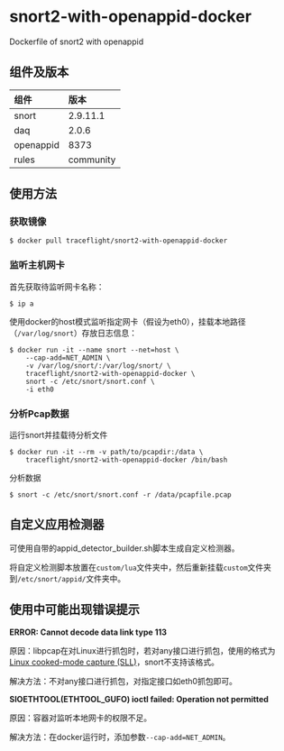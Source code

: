 # snort2-with-openappid-docker
Dockerfile of snort2 with openappid

## 组件及版本

|组件|版本|
|:---|:--|
|snort|2.9.11.1|
|daq|2.0.6|
|openappid|8373|
|rules|community|

## 使用方法

### 获取镜像

```
$ docker pull traceflight/snort2-with-openappid-docker
```

### 监听主机网卡

首先获取待监听网卡名称：

```
$ ip a
```

使用docker的host模式监听指定网卡（假设为eth0），挂载本地路径（`/var/log/snort`）存放日志信息：

```
$ docker run -it --name snort --net=host \
    --cap-add=NET_ADMIN \
    -v /var/log/snort/:/var/log/snort/ \
    traceflight/snort2-with-openappid-docker \
    snort -c /etc/snort/snort.conf \
    -i eth0
```

### 分析Pcap数据

运行snort并挂载待分析文件

```
$ docker run -it --rm -v path/to/pcapdir:/data \
    traceflight/snort2-with-openappid-docker /bin/bash
```

分析数据
```
$ snort -c /etc/snort/snort.conf -r /data/pcapfile.pcap 
```

## 自定义应用检测器

可使用自带的appid_detector_builder.sh脚本生成自定义检测器。

将自定义检测脚本放置在`custom/lua`文件夹中，然后重新挂载`custom`文件夹到`/etc/snort/appid/`文件夹中。

## 使用中可能出现错误提示

**ERROR: Cannot decode data link type 113**

原因：libpcap在对Linux进行抓包时，若对any接口进行抓包，使用的格式为[Linux cooked-mode capture (SLL)](https://wiki.wireshark.org/SLL)，snort不支持该格式。

解决方法：不对any接口进行抓包，对指定接口如eth0抓包即可。

**SIOETHTOOL(ETHTOOL_GUFO) ioctl failed: Operation not permitted**

原因：容器对监听本地网卡的权限不足。

解决方法：在docker运行时，添加参数`--cap-add=NET_ADMIN`。
